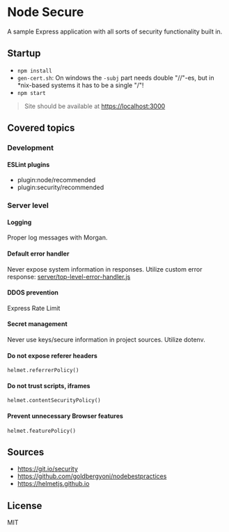# Node Secure

A sample Express application with all sorts of security functionality built in.

## Startup
- `npm install`
- `gen-cert.sh`: On windows the `-subj` part needs double "//"-es, but in *nix-based systems it has
to be a single "/"!
- `npm start`

> Site should be available at [https://localhost:3000](https://localhost:3000)

## Covered topics

### Development

#### ESLint plugins
- plugin:node/recommended
- plugin:security/recommended

### Server level
 
#### Logging
Proper log messages with Morgan.

#### Default error handler
Never expose system information in responses. Utilize custom error response:
[server/top-level-error-handler.js](server/top-level-error-handler.js)

#### DDOS prevention
Express Rate Limit

#### Secret management
Never use keys/secure information in project sources. Utilize dotenv.

#### Do not expose referer headers
`helmet.referrerPolicy()`

#### Do not trust scripts, iframes
`helmet.contentSecurityPolicy()`

#### Prevent unnecessary Browser features
`helmet.featurePolicy()`

## Sources
- https://git.io/security
- https://github.com/goldbergyoni/nodebestpractices
- https://helmetjs.github.io

## License
MIT
